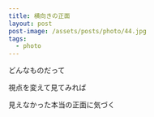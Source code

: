 ```yaml
---
title: 横向きの正面
layout: post
post-image: /assets/posts/photo/44.jpg
tags:
  - photo
---
```


どんなものだって

視点を変えて見てみれば

見えなかった本当の正面に気づく